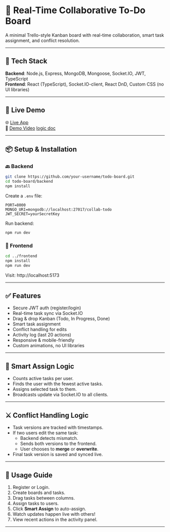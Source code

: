 # 🧠 Real-Time Collaborative To-Do Board

A minimal Trello-style Kanban board with real-time collaboration, smart task assignment, and conflict resolution.

---

## 🔧 Tech Stack

**Backend**: Node.js, Express, MongoDB, Mongoose, Socket.IO, JWT, TypeScript  
**Frontend**: React (TypeScript), Socket.IO-client, React DnD, Custom CSS (no UI libraries)

---

## 🚀 Live Demo

🌐 [Live App](https://todo-7u66.onrender.com/)  
🎥 [Demo Video](https://drive.google.com/file/d/1XyddzKVupM9cxccx3rsMZnsfCL4u5EeZ/view?usp=drive_link)
[logic doc](https://drive.google.com/file/d/131nF7dxAh_jS06QdHK4IRffxHECtm5at/view?usp=drive_link)

---

## 📦 Setup & Installation

### 🔙 Backend

```bash
git clone https://github.com/your-username/todo-board.git
cd todo-board/backend
npm install
```

Create a `.env` file:
```
PORT=8000
MONGO_URI=mongodb://localhost:27017/collab-todo
JWT_SECRET=yourSecretKey
```

Run backend:
```bash
npm run dev
```

### 🎨 Frontend

```bash
cd ../frontend
npm install
npm run dev
```

Visit: http://localhost:5173

---

## ✅ Features

- Secure JWT auth (register/login)
- Real-time task sync via Socket.IO
- Drag & drop Kanban (Todo, In Progress, Done)
- Smart task assignment
- Conflict handling for edits
- Activity log (last 20 actions)
- Responsive & mobile-friendly
- Custom animations, no UI libraries

---

## 🧠 Smart Assign Logic

- Counts active tasks per user.
- Finds the user with the fewest active tasks.
- Assigns selected task to them.
- Broadcasts update via Socket.IO to all clients.

---

## ⚔️ Conflict Handling Logic

- Task versions are tracked with timestamps.
- If two users edit the same task:
  - Backend detects mismatch.
  - Sends both versions to the frontend.
  - User chooses to **merge** or **overwrite**.
- Final task version is saved and synced live.

---

## 📘 Usage Guide

1. Register or Login.
2. Create boards and tasks.
3. Drag tasks between columns.
4. Assign tasks to users.
5. Click **Smart Assign** to auto-assign.
6. Watch updates happen live with others!
7. View recent actions in the activity panel.

---


